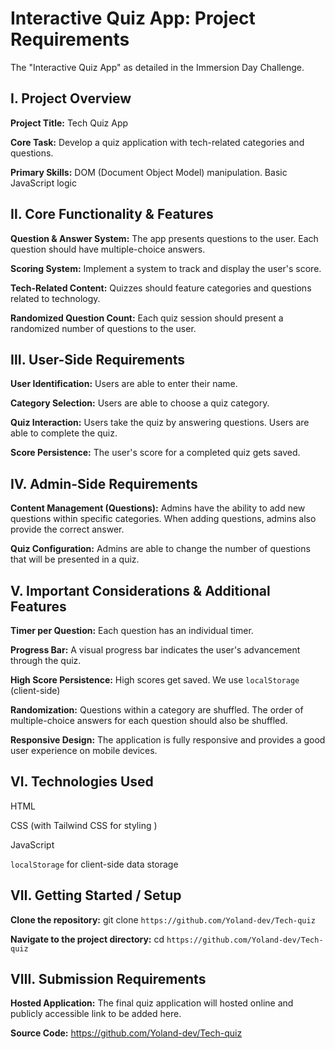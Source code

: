 # Interactive Quiz App: Project Requirements
The "Interactive Quiz App" as detailed in the Immersion Day Challenge.

## Ⅰ. Project Overview

**Project Title:** Tech Quiz App

**Core Task:** Develop a quiz application with tech-related categories and questions.

**Primary Skills:**
DOM (Document Object Model) manipulation.
Basic JavaScript logic

## Ⅱ. Core Functionality & Features
**Question & Answer System:**
The app presents questions to the user.
Each question should have multiple-choice answers.

**Scoring System:** Implement a system to track and display the user's score.

**Tech-Related Content:** Quizzes should feature categories and questions related to technology.

**Randomized Question Count:** Each quiz session should present a randomized number of questions to the user.

## Ⅲ. User-Side Requirements
**User Identification:** Users are able to enter their name.

**Category Selection:** Users are able to choose a quiz category.

**Quiz Interaction:**
Users take the quiz by answering questions.
Users are able to complete the quiz.

**Score Persistence:** The user's score for a completed quiz gets saved.

## Ⅳ. Admin-Side Requirements
**Content Management (Questions):**
Admins have the ability to add new questions within specific categories.
When adding questions, admins also provide the correct answer.

**Quiz Configuration:** Admins are able to change the number of questions that will be presented in a quiz.

## Ⅴ. Important Considerations & Additional Features
**Timer per Question:** Each question has an individual timer.

**Progress Bar:** A visual progress bar indicates the user's advancement through the quiz.

**High Score Persistence:**
High scores get saved.
We use `localStorage` (client-side)

**Randomization:**
Questions within a category are shuffled.
The order of multiple-choice answers for each question should also be shuffled.

**Responsive Design:** The application is fully responsive and provides a good user experience on mobile devices.

## Ⅵ. Technologies Used
HTML

CSS (with Tailwind CSS for styling
)

JavaScript 

`localStorage` for client-side data storage

## Ⅶ. Getting Started / Setup
**Clone the repository:**
git clone `https://github.com/Yoland-dev/Tech-quiz`


**Navigate to the project directory:**
cd `https://github.com/Yoland-dev/Tech-quiz`


## Ⅷ. Submission Requirements
**Hosted Application:** The final quiz application will hosted online and publicly accessible link to be added here.

**Source Code:** https://github.com/Yoland-dev/Tech-quiz
